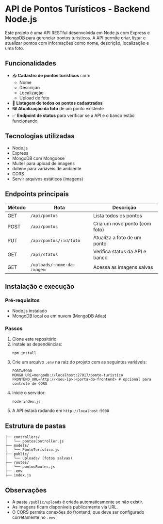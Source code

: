 
# API de Pontos Turísticos - Backend Node.js

Este projeto é uma API RESTful desenvolvida em Node.js com Express e MongoDB para gerenciar pontos turísticos. A API permite criar, listar e atualizar pontos com informações como nome, descrição, localização e uma foto.

## Funcionalidades

- 📥 **Cadastro de pontos turísticos** com:
  - Nome
  - Descrição
  - Localização
  - Upload de foto
- 📄 **Listagem de todos os pontos cadastrados**
- 🖼️ **Atualização da foto** de um ponto existente
- ✅ **Endpoint de status** para verificar se a API e o banco estão funcionando

## Tecnologias utilizadas

- Node.js
- Express
- MongoDB com Mongoose
- Multer para upload de imagens
- dotenv para variáveis de ambiente
- CORS
- Servir arquivos estáticos (imagens)

## Endpoints principais

| Método | Rota                       | Descrição                        |
|--------|-----------------------------|-----------------------------------|
| GET    | `/api/pontos`               | Lista todos os pontos            |
| POST   | `/api/pontos`               | Cria um novo ponto (com foto)    |
| PUT    | `/api/pontos/:id/foto`      | Atualiza a foto de um ponto      |
| GET    | `/api/status`               | Verifica status da API e banco   |
| GET    | `/uploads/:nome-da-imagem`  | Acessa as imagens salvas         |

## Instalação e execução

### Pré-requisitos

- Node.js instalado
- MongoDB local ou em nuvem (MongoDB Atlas)

### Passos

1. Clone este repositório
2. Instale as dependências:
   ```
   npm install
   ```
3. Crie um arquivo `.env` na raiz do projeto com as seguintes variáveis:
   ```env
   PORT=5000
   MONGO_URI=mongodb://localhost:27017/ponto-turistico
   FRONTEND_URL=http://<seu-ip>:<porta-do-frontend> # opcional para controle de CORS
   ```
4. Inicie o servidor:
   ```
   node index.js
   ```
5. A API estará rodando em `http://localhost:5000`

## Estrutura de pastas

```
├── controllers/
│   └── pontosController.js
├── models/
│   └── PontoTuristico.js
├── public/
│   └── uploads/ (fotos salvas)
├── routes/
│   └── pontosRoutes.js
├── .env
├── index.js
```

## Observações

- A pasta `/public/uploads` é criada automaticamente se não existir.
- As imagens ficam disponíveis publicamente via URL.
- O CORS permite conexões do frontend, que deve ser configurado corretamente no `.env`.


